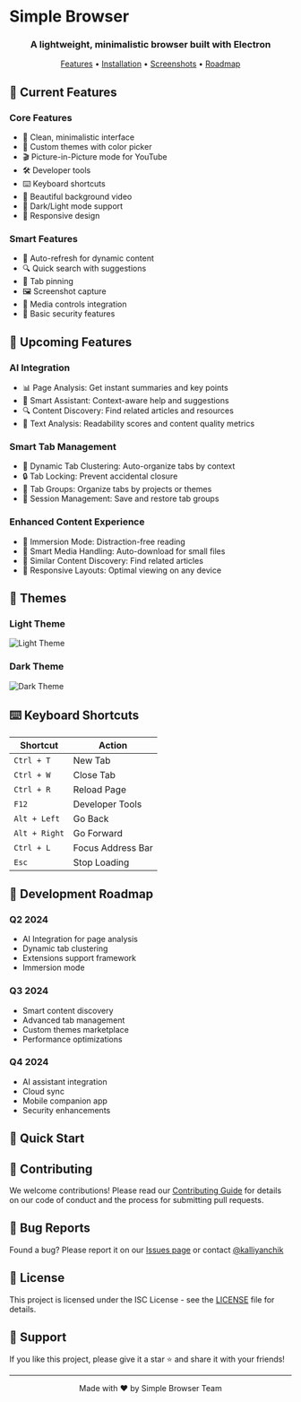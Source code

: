 # Simple Browser

<div align="center">
  <h3>A lightweight, minimalistic browser built with Electron</h3>

  <p>
    <a href="#features">Features</a> •
    <a href="#installation">Installation</a> •
    <a href="#screenshots">Screenshots</a> •
    <a href="#roadmap">Roadmap</a>
  </p>
</div>

## 🚀 Current Features

### Core Features
- 🎯 Clean, minimalistic interface
- 🎨 Custom themes with color picker
- 🎬 Picture-in-Picture mode for YouTube
- 🛠️ Developer tools
- ⌨️ Keyboard shortcuts
- 🎥 Beautiful background video
- 🌙 Dark/Light mode support
- 📱 Responsive design

### Smart Features
- 🔄 Auto-refresh for dynamic content
- 🔍 Quick search with suggestions
- 📌 Tab pinning
- 🖼️ Screenshot capture
- 🎵 Media controls integration
- 🔐 Basic security features

## 🔮 Upcoming Features

### AI Integration
- 📊 Page Analysis: Get instant summaries and key points
- 💬 Smart Assistant: Context-aware help and suggestions
- 🔍 Content Discovery: Find related articles and resources
- 📝 Text Analysis: Readability scores and content quality metrics

### Smart Tab Management
- 🎯 Dynamic Tab Clustering: Auto-organize tabs by context
- 🔒 Tab Locking: Prevent accidental closure
- 📂 Tab Groups: Organize tabs by projects or themes
- 💾 Session Management: Save and restore tab groups

### Enhanced Content Experience
- 📖 Immersion Mode: Distraction-free reading
- 🎥 Smart Media Handling: Auto-download for small files
- 🔄 Similar Content Discovery: Find related articles
- 📱 Responsive Layouts: Optimal viewing on any device

## 🎨 Themes

### Light Theme
![Light Theme](https://github.com/user-attachments/assets/bf7212f7-711f-4e90-9fcf-0ee897f7184b)

### Dark Theme
![Dark Theme](https://github.com/user-attachments/assets/919f8d36-ff48-42b8-bb4c-7125b02e0fb3)

## ⌨️ Keyboard Shortcuts
| Shortcut | Action |
|----------|--------|
| `Ctrl + T` | New Tab |
| `Ctrl + W` | Close Tab |
| `Ctrl + R` | Reload Page |
| `F12` | Developer Tools |
| `Alt + Left` | Go Back |
| `Alt + Right` | Go Forward |
| `Ctrl + L` | Focus Address Bar |
| `Esc` | Stop Loading |

## 🎯 Development Roadmap

### Q2 2024
- AI Integration for page analysis
- Dynamic tab clustering
- Extensions support framework
- Immersion mode

### Q3 2024
- Smart content discovery
- Advanced tab management
- Custom themes marketplace
- Performance optimizations

### Q4 2024
- AI assistant integration
- Cloud sync
- Mobile companion app
- Security enhancements

## 🚀 Quick Start

## 🤝 Contributing
We welcome contributions! Please read our [Contributing Guide](CONTRIBUTING.md) for details on our code of conduct and the process for submitting pull requests.

## 🐛 Bug Reports
Found a bug? Please report it on our [Issues page](https://github.com/yourusername/simple-browser/issues) or contact [@kalliyanchik](https://t.me/kalliyanchik)

## 📝 License
This project is licensed under the ISC License - see the [LICENSE](LICENSE) file for details.

## 🌟 Support
If you like this project, please give it a star ⭐️ and share it with your friends!

---

<p align="center">Made with ❤️ by Simple Browser Team</p>
